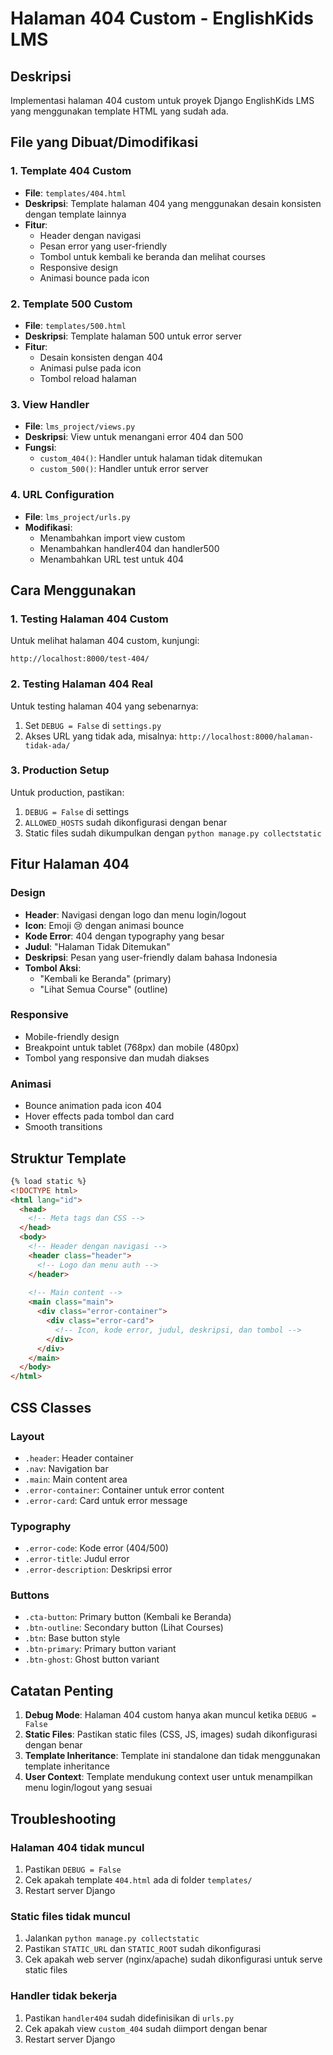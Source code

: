 # Halaman 404 Custom - EnglishKids LMS

## Deskripsi
Implementasi halaman 404 custom untuk proyek Django EnglishKids LMS yang menggunakan template HTML yang sudah ada.

## File yang Dibuat/Dimodifikasi

### 1. Template 404 Custom
- **File**: `templates/404.html`
- **Deskripsi**: Template halaman 404 yang menggunakan desain konsisten dengan template lainnya
- **Fitur**:
  - Header dengan navigasi
  - Pesan error yang user-friendly
  - Tombol untuk kembali ke beranda dan melihat courses
  - Responsive design
  - Animasi bounce pada icon

### 2. Template 500 Custom
- **File**: `templates/500.html`
- **Deskripsi**: Template halaman 500 untuk error server
- **Fitur**:
  - Desain konsisten dengan 404
  - Animasi pulse pada icon
  - Tombol reload halaman

### 3. View Handler
- **File**: `lms_project/views.py`
- **Deskripsi**: View untuk menangani error 404 dan 500
- **Fungsi**:
  - `custom_404()`: Handler untuk halaman tidak ditemukan
  - `custom_500()`: Handler untuk error server

### 4. URL Configuration
- **File**: `lms_project/urls.py`
- **Modifikasi**:
  - Menambahkan import view custom
  - Menambahkan handler404 dan handler500
  - Menambahkan URL test untuk 404

## Cara Menggunakan

### 1. Testing Halaman 404 Custom
Untuk melihat halaman 404 custom, kunjungi:
```
http://localhost:8000/test-404/
```

### 2. Testing Halaman 404 Real
Untuk testing halaman 404 yang sebenarnya:
1. Set `DEBUG = False` di `settings.py`
2. Akses URL yang tidak ada, misalnya: `http://localhost:8000/halaman-tidak-ada/`

### 3. Production Setup
Untuk production, pastikan:
1. `DEBUG = False` di settings
2. `ALLOWED_HOSTS` sudah dikonfigurasi dengan benar
3. Static files sudah dikumpulkan dengan `python manage.py collectstatic`

## Fitur Halaman 404

### Design
- **Header**: Navigasi dengan logo dan menu login/logout
- **Icon**: Emoji 😢 dengan animasi bounce
- **Kode Error**: 404 dengan typography yang besar
- **Judul**: "Halaman Tidak Ditemukan"
- **Deskripsi**: Pesan yang user-friendly dalam bahasa Indonesia
- **Tombol Aksi**: 
  - "Kembali ke Beranda" (primary)
  - "Lihat Semua Course" (outline)

### Responsive
- Mobile-friendly design
- Breakpoint untuk tablet (768px) dan mobile (480px)
- Tombol yang responsive dan mudah diakses

### Animasi
- Bounce animation pada icon 404
- Hover effects pada tombol dan card
- Smooth transitions

## Struktur Template

```html
{% load static %}
<!DOCTYPE html>
<html lang="id">
  <head>
    <!-- Meta tags dan CSS -->
  </head>
  <body>
    <!-- Header dengan navigasi -->
    <header class="header">
      <!-- Logo dan menu auth -->
    </header>
    
    <!-- Main content -->
    <main class="main">
      <div class="error-container">
        <div class="error-card">
          <!-- Icon, kode error, judul, deskripsi, dan tombol -->
        </div>
      </div>
    </main>
  </body>
</html>
```

## CSS Classes

### Layout
- `.header`: Header container
- `.nav`: Navigation bar
- `.main`: Main content area
- `.error-container`: Container untuk error content
- `.error-card`: Card untuk error message

### Typography
- `.error-code`: Kode error (404/500)
- `.error-title`: Judul error
- `.error-description`: Deskripsi error

### Buttons
- `.cta-button`: Primary button (Kembali ke Beranda)
- `.btn-outline`: Secondary button (Lihat Courses)
- `.btn`: Base button style
- `.btn-primary`: Primary button variant
- `.btn-ghost`: Ghost button variant

## Catatan Penting

1. **Debug Mode**: Halaman 404 custom hanya akan muncul ketika `DEBUG = False`
2. **Static Files**: Pastikan static files (CSS, JS, images) sudah dikonfigurasi dengan benar
3. **Template Inheritance**: Template ini standalone dan tidak menggunakan template inheritance
4. **User Context**: Template mendukung context user untuk menampilkan menu login/logout yang sesuai

## Troubleshooting

### Halaman 404 tidak muncul
1. Pastikan `DEBUG = False`
2. Cek apakah template `404.html` ada di folder `templates/`
3. Restart server Django

### Static files tidak muncul
1. Jalankan `python manage.py collectstatic`
2. Pastikan `STATIC_URL` dan `STATIC_ROOT` sudah dikonfigurasi
3. Cek apakah web server (nginx/apache) sudah dikonfigurasi untuk serve static files

### Handler tidak bekerja
1. Pastikan `handler404` sudah didefinisikan di `urls.py`
2. Cek apakah view `custom_404` sudah diimport dengan benar
3. Restart server Django 